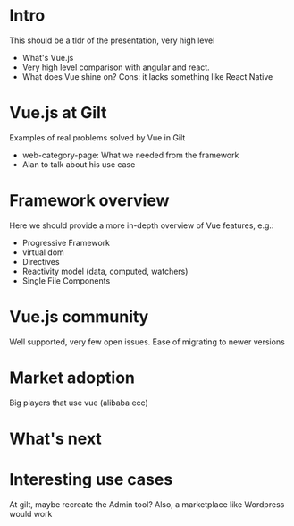 # Intro

This should be a tldr of the presentation, very high level

- What's Vue.js
- Very high level comparison with angular and react.
- What does Vue shine on? Cons: it lacks something like React Native

# Vue.js at Gilt

Examples of real problems solved by Vue in Gilt

- web-category-page: What we needed from the framework
- Alan to talk about his use case
# Framework overview

Here we should provide a more in-depth overview of Vue features, e.g.:
- Progressive Framework
- virtual dom
- Directives
- Reactivity model (data, computed, watchers)
- Single File Components
# Vue.js community

Well supported, very few open issues. Ease of migrating to newer versions

# Market adoption
Big players that use vue (alibaba ecc)

# What's next

# Interesting use cases
At gilt, maybe recreate the Admin tool?
Also, a marketplace like Wordpress would work
